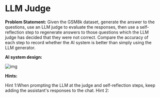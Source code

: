 # LLM Judge 

**Problem Statement:** Given the GSM8k dataset, generate the answer to the questions, 
use an LLM judge to evaluate the responses, 
then use a self-reflection step to regenerate answers to those questions 
which the LLM judge has decided that they were not correct.
Compare the accuracy of each step to record whether the AI system is better than simply using the LLM generator.

**AI system design:**

![img](ai-exercises/media)

**Hints:**

Hint 1:When prompting the LLM at the judge and self-reflection steps, keep adding the assistant's responses to the chat.
Hint 2:  


